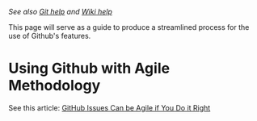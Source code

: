 _See also [Git help](Git-Help) and [Wiki help](Wiki-Help)_

This page will serve as a guide to produce a streamlined process for the use of Github's features.

# Using Github with Agile Methodology

See this article: [GitHub Issues Can be Agile if You Do it Right](https://zube.io/blog/agile-project-management-workflow-for-github-issues/)
